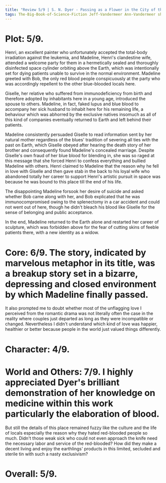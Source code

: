 ```yaml
---
title: "Review 5/9 | S. N. Dyer - Passing as a Flower in the City of the Dead"
tags: The-Big-Book-of-Science-Fiction Jeff-Vandermeer Ann-Vandermeer short-story novelette science-fiction 19??-???? 1984
---
```



# Plot: 5/9. 

Henri, an excellent painter who unfortunately accepted the total-body irradiation against the leukemia, and Madeline, Henri's clandestine wife, attended a welcome party for them in a hermetically sealed and thoroughly disinfected space cylinder orbiting above the Earth, which was intentionally set for dying patients unable to survive in the normal environment. Madeline greeted with Bob, the only red blood people conspicuously at the party who was accordingly repellent to the other blue-blooded locals here.

Giselle, her relative who suffered from immunodeficiency from birth and therefore adopted by inhabitants here in a young age, introduced the spouse to others. Madeline, in fact, faked lupus and blue blood to accompany her sick husband to inhabit here for his remaining life, a behaviour which was abhorred by the exclusive natives insomuch as all of this kind of companies eventually returned to Earth and left behind their patients.

Madeline consistently persuaded Giselle to read information sent by her natural mother regardless of the blues' tradition of severing all ties with the past on Earth, which Giselle obeyed after hearing the death story of her brother and consequently found Madeline's concealed marriage. Despite Giselle's own fraud of her blue blood for blending in, she was so raged at this message that she forced Henri to confess everything and bullied Madeline with others. Henri claimed to Madeline that the reason why he fell in love with Giselle and then gave stab in the back to his loyal wife who abandoned totally her career to support Henri's artistic pursuit in space was because he was bound to this place till the end of his life.

The disappointing Madeline forsook her desire of suicide and asked whether Bob came along with her, and Bob explicated that he was immunocompromised owing to the splenectomy in a car accident and could not went out of here, though he didn't bleach his blood like Giselle for the sense of belonging and public acceptance.

In the end, Madeline returned to the Earth alone and restarted her career of sculpture, which was forbidden above for the fear of cutting skins of feeble patients there, with a new identity as a widow.

# Core: 6/9. The story, indicated by marvelous metaphor in its title, was a breakup story set in a bizarre, depressing and closed environment by which Madeline finally passed.
It also prompted me to doubt whether most of the unflagging love I perceived from the romantic drama was not literally often the case in the reality where couples just departed as long as they were incompatible or changed. Nevertheless I didn't understand which kind of love was happier, healthier or better because people in the world just valued things differently.
# Character: 4/9. 

# World and Others: 7/9. I highly appreciated Dyer's brilliant demonstration of her knowledge on medicine within this work particularly the elaboration of blood.
But still the details of this place remained fuzzy like the culture and the life of locals especially the reason why they hated red-blooded people so much. Didn't those weak sick who could not even approach the knife need the necessary labor and service of the red-blooded? How did they make a decent living and enjoy the earthlings' products in this limited, secluded and sterile tin with such a nasty exclusivism?

# Overall: 5/9. 

